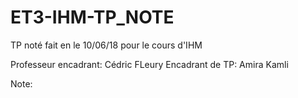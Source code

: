 # ET3-IHM-TP_NOTE

TP noté fait en le 10/06/18 pour le cours d'IHM

Professeur encadrant: Cédric FLeury
Encadrant de TP: Amira Kamli

Note:
